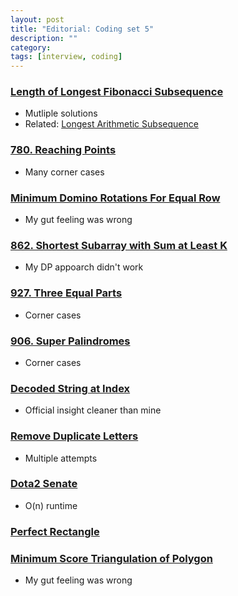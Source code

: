 ```yaml
---
layout: post
title: "Editorial: Coding set 5" 
description: ""
category: 
tags: [interview, coding]
---
```

### [Length of Longest Fibonacci Subsequence](https://leetcode.com/submissions/detail/397649108/)
* Mutliple solutions
* Related: [Longest Arithmetic Subsequence](https://leetcode.com/submissions/detail/397952127/)

### [780. Reaching Points](https://leetcode.com/submissions/detail/341192878/)
* Many corner cases

### [Minimum Domino Rotations For Equal Row](https://leetcode.com/submissions/detail/397830020/)
* My gut feeling was wrong

### [862. Shortest Subarray with Sum at Least K](https://leetcode.com/submissions/detail/342234445/)
* My DP appoarch didn't work

### [927. Three Equal Parts](https://leetcode.com/submissions/detail/344236760/)
* Corner cases

### [906. Super Palindromes](https://leetcode.com/submissions/detail/344325721/)
* Corner cases

### [Decoded String at Index](https://leetcode.com/submissions/detail/397841791/)
* Official insight cleaner than mine

### [Remove Duplicate Letters](https://leetcode.com/submissions/detail/401547022/)
* Multiple attempts

### [Dota2 Senate](https://leetcode.com/submissions/detail/407009937/)
* O(n) runtime

### [Perfect Rectangle](https://leetcode.com/submissions/detail/444841779/)

### [Minimum Score Triangulation of Polygon](https://leetcode.com/submissions/detail/401613110/)
* My gut feeling was wrong
